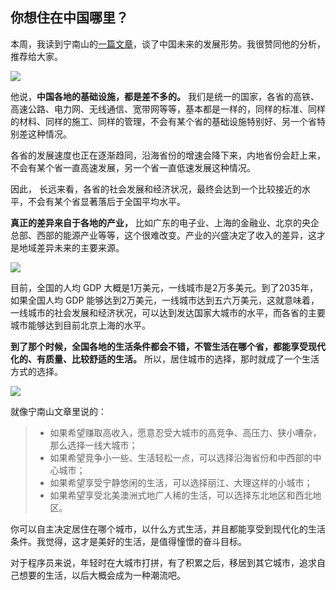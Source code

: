 ## 你想住在中国哪里？

本周，我读到宁南山的[一篇文章](https://user.guancha.cn/main/content?id=605680)，谈了中国未来的发展形势。我很赞同他的分析，推荐给大家。

![](https://cdn.beekka.com/blogimg/asset/202110/bg2021100606.jpg)

他说，**中国各地的基础设施，都是差不多的。** 我们是统一的国家，各省的高铁、高速公路、电力网、无线通信、宽带网等等，基本都是一样的，同样的标准、同样的材料、同样的施工、同样的管理，不会有某个省的基础设施特别好、另一个省特别差这种情况。

各省的发展速度也正在逐渐趋同，沿海省份的增速会降下来，内地省份会赶上来，不会有某个省一直高速发展，另一个省一直低速发展这种情况。

因此， 长远来看，各省的社会发展和经济状况，最终会达到一个比较接近的水平，不会有某个省显著落后于全国平均水平。

**真正的差异来自于各地的产业，** 比如广东的电子业、上海的金融业、北京的央企总部、西部的能源产业等等，这个很难改变。产业的兴盛决定了收入的差异，这才是地域差异未来的主要来源。

![](https://cdn.beekka.com/blogimg/asset/202110/bg2021100607.jpg)

目前，全国的人均 GDP 大概是1万美元，一线城市是2万多美元。到了2035年，如果全国人均 GDP 能够达到2万美元，一线城市达到五六万美元，这就意味着，一线城市的社会发展和经济状况，可以达到发达国家大城市的水平，而各省的主要城市能够达到目前北京上海的水平。

**到了那个时候，全国各地的生活条件都会不错，不管生活在哪个省，都能享受现代化的、有质量、比较舒适的生活。** 所以，居住城市的选择，那时就成了一个生活方式的选择。

![](https://cdn.beekka.com/blogimg/asset/202110/bg2021100608.jpg)

就像宁南山文章里说的：

> - 如果希望赚取高收入，愿意忍受大城市的高竞争、高压力、狭小嘈杂，那么选择一线大城市；
> - 如果希望竞争小一些、生活轻松一点，可以选择沿海省份和中西部的中心城市；
> - 如果希望享受宁静悠闲的生活，可以选择丽江、大理这样的小城市；
> - 如果希望享受北美澳洲式地广人稀的生活，可以选择东北地区和西北地区。

你可以自主决定居住在哪个城市，以什么方式生活，并且都能享受到现代化的生活条件。我觉得，这才是美好的生活，是值得憧憬的奋斗目标。

对于程序员来说，年轻时在大城市打拼，有了积累之后，移居到其它城市，追求自己想要的生活，以后大概会成为一种潮流吧。
